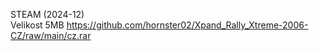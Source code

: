 STEAM (2024-12)
<br/>
Velikost 5MB https://github.com/hornster02/Xpand_Rally_Xtreme-2006-CZ/raw/main/cz.rar
